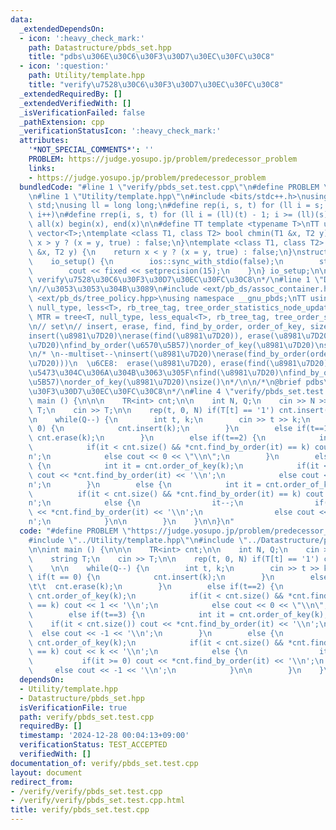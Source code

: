 ```yaml
---
data:
  _extendedDependsOn:
  - icon: ':heavy_check_mark:'
    path: Datastructure/pbds_set.hpp
    title: "pdbs\u306E\u30C6\u30F3\u30D7\u30EC\u30FC\u30C8"
  - icon: ':question:'
    path: Utility/template.hpp
    title: "verify\u7528\u30C6\u30F3\u30D7\u30EC\u30FC\u30C8"
  _extendedRequiredBy: []
  _extendedVerifiedWith: []
  _isVerificationFailed: false
  _pathExtension: cpp
  _verificationStatusIcon: ':heavy_check_mark:'
  attributes:
    '*NOT_SPECIAL_COMMENTS*': ''
    PROBLEM: https://judge.yosupo.jp/problem/predecessor_problem
    links:
    - https://judge.yosupo.jp/problem/predecessor_problem
  bundledCode: "#line 1 \"verify/pbds_set.test.cpp\"\n#define PROBLEM \"https://judge.yosupo.jp/problem/predecessor_problem\"\
    \n#line 1 \"Utility/template.hpp\"\n#include <bits/stdc++.h>\nusing namespace\
    \ std;\nusing ll = long long;\n#define rep(i, s, t) for (ll i = s; i < (ll)(t);\
    \ i++)\n#define rrep(i, s, t) for (ll i = (ll)(t) - 1; i >= (ll)(s); i--)\n#define\
    \ all(x) begin(x), end(x)\n\n#define TT template <typename T>\nTT using vec =\
    \ vector<T>;\ntemplate <class T1, class T2> bool chmin(T1 &x, T2 y) {\n    return\
    \ x > y ? (x = y, true) : false;\n}\ntemplate <class T1, class T2> bool chmax(T1\
    \ &x, T2 y) {\n    return x < y ? (x = y, true) : false;\n}\nstruct io_setup {\n\
    \    io_setup() {\n        ios::sync_with_stdio(false);\n        std::cin.tie(nullptr);\n\
    \        cout << fixed << setprecision(15);\n    }\n} io_setup;\n\n/*\n@brief\
    \ verify\u7528\u30C6\u30F3\u30D7\u30EC\u30FC\u30C8\n*/\n#line 1 \"Datastructure/pbds_set.hpp\"\
    \n//\u3053\u3053\u304B\u3089\n#include <ext/pb_ds/assoc_container.hpp>\n#include\
    \ <ext/pb_ds/tree_policy.hpp>\nusing namespace __gnu_pbds;\nTT using TR = tree<T,\
    \ null_type, less<T>, rb_tree_tag, tree_order_statistics_node_update>;\nTT using\
    \ MTR = tree<T, null_type, less_equal<T>, rb_tree_tag, tree_order_statistics_node_update>;\n\
    \n// set\n// insert, erase, find, find_by_order, order_of_key, size\n\n/*\n--set--\n\
    insert(\u8981\u7D20)\nerase(find(\u8981\u7D20)), erase(\u8981\u7D20)\nfind(\u8981\
    \u7D20)\nfind_by_order(\u6570\u5B57)\norder_of_key(\u8981\u7D20)\nsize()\n*/\n\
    \n/* \n--multiset--\ninsert(\u8981\u7D20)\nerase(find_by_order(order_of_key(\u8981\
    \u7D20)))\n  \u6CE8:  erase(\u8981\u7D20), erase(find(\u8981\u7D20))\u306F\u610F\
    \u5473\u304C\u306A\u304B\u3063\u305F\nfind(\u8981\u7D20)\nfind_by_order(\u6570\
    \u5B57)\norder_of_key(\u8981\u7D20)\nsize()\n*/\n\n/*\n@brief pdbs\u306E\u30C6\
    \u30F3\u30D7\u30EC\u30FC\u30C8\n*/\n#line 4 \"verify/pbds_set.test.cpp\"\n\nint\
    \ main () {\n\n\n    TR<int> cnt;\n\n    int N, Q;\n    cin >> N >> Q;\n    string\
    \ T;\n    cin >> T;\n\n    rep(t, 0, N) if(T[t] == '1') cnt.insert(t);\n    \n\
    \n    while(Q--) {\n        int t, k;\n        cin >> t >> k;\n        if(t ==\
    \ 0) {\n            cnt.insert(k);\n        }\n        else if(t==1) {\n\t\t \
    \ cnt.erase(k);\n        }\n        else if(t==2) {\n            int it = cnt.order_of_key(k);\n\
    \            if(it < cnt.size() && *cnt.find_by_order(it) == k) cout << 1 << '\\\
    n';\n            else cout << 0 << \"\\n\";\n        }\n        else if(t==3)\
    \ {\n            int it = cnt.order_of_key(k);\n            if(it < cnt.size())\
    \ cout << *cnt.find_by_order(it) << '\\n';\n            else cout << -1 << '\\\
    n';\n        }\n        else {\n            int it = cnt.order_of_key(k);\n  \
    \          if(it < cnt.size() && *cnt.find_by_order(it) == k) cout << k << '\\\
    n';\n            else {\n                it--;\n                if(it >= 0) cout\
    \ << *cnt.find_by_order(it) << '\\n';\n                else cout << -1 << '\\\
    n';\n            }\n\n        }\n    }\n\n}\n"
  code: "#define PROBLEM \"https://judge.yosupo.jp/problem/predecessor_problem\"\n\
    #include \"../Utility/template.hpp\"\n#include \"../Datastructure/pbds_set.hpp\"\
    \n\nint main () {\n\n\n    TR<int> cnt;\n\n    int N, Q;\n    cin >> N >> Q;\n\
    \    string T;\n    cin >> T;\n\n    rep(t, 0, N) if(T[t] == '1') cnt.insert(t);\n\
    \    \n\n    while(Q--) {\n        int t, k;\n        cin >> t >> k;\n       \
    \ if(t == 0) {\n            cnt.insert(k);\n        }\n        else if(t==1) {\n\
    \t\t  cnt.erase(k);\n        }\n        else if(t==2) {\n            int it =\
    \ cnt.order_of_key(k);\n            if(it < cnt.size() && *cnt.find_by_order(it)\
    \ == k) cout << 1 << '\\n';\n            else cout << 0 << \"\\n\";\n        }\n\
    \        else if(t==3) {\n            int it = cnt.order_of_key(k);\n        \
    \    if(it < cnt.size()) cout << *cnt.find_by_order(it) << '\\n';\n          \
    \  else cout << -1 << '\\n';\n        }\n        else {\n            int it =\
    \ cnt.order_of_key(k);\n            if(it < cnt.size() && *cnt.find_by_order(it)\
    \ == k) cout << k << '\\n';\n            else {\n                it--;\n     \
    \           if(it >= 0) cout << *cnt.find_by_order(it) << '\\n';\n           \
    \     else cout << -1 << '\\n';\n            }\n\n        }\n    }\n\n}"
  dependsOn:
  - Utility/template.hpp
  - Datastructure/pbds_set.hpp
  isVerificationFile: true
  path: verify/pbds_set.test.cpp
  requiredBy: []
  timestamp: '2024-12-28 00:04:13+09:00'
  verificationStatus: TEST_ACCEPTED
  verifiedWith: []
documentation_of: verify/pbds_set.test.cpp
layout: document
redirect_from:
- /verify/verify/pbds_set.test.cpp
- /verify/verify/pbds_set.test.cpp.html
title: verify/pbds_set.test.cpp
---
```


